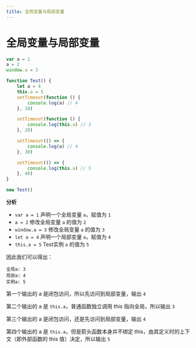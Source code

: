 ```yaml
---
title: 全局变量与局部变量
---
```


# 全局变量与局部变量

```js
var a = 1
a = 2
window.a = 3

function Test() {
    let a = 4
    this.a = 5
    setTimeout(function () {
        console.log(a) // 4
    }, 10)

    setTimeout(function () {
        console.log(this.a) // 3
    }, 20)

    setTimeout(() => {
        console.log(a) // 4
    }, 30)

    setTimeout(() => {
        console.log(this.a) // 5
    }, 40)
}

new Test()
```

**分析**
- `var a = 1` 声明一个全局变量 `a`，赋值为 `1`
- `a = 2` 修改全局变量 `a` 的值为 `2`
- `window.a = 3` 修改全局变量 `a` 的值为 `3`
- `let a = 4` 声明一个局部变量 `a`，赋值为 `4`
- `this.a = 5` Test实例 `a` 的值为 `5`

因此我们可以得出：
```
全局a: 3
局部a: 4
实例a: 5
```
第一个输出的 a 是闭包访问，所以先访问到局部变量，输出 `4`

第二个输出的 a 是 `this.a`，普通函数独立调用 this 指向全局，所以输出 `3`

第三个输出的 a 是闭包访问，还是先访问到局部变量，输出 `4`

第四个输出的 a 是 `this.a`，但是箭头函数本身并不绑定 this，由其定义时的上下文（即外部函数的 this 值）决定，所以输出 `5`